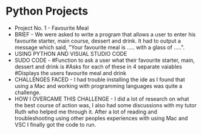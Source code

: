 # Python Projects
- Project No. 1 - Favourite Meal
- BRIEF - We were asked to write a program that allows a user to enter his favourite starter, main course, dessert and drink. It had to output a message which said, "Your favourite meal is ..... with a glass of .....".
- USING PYTHON AND VISUAL STUDIO CODE
- SUDO CODE - #Function to ask a user what their favourite starter, main, dessert and drink is
              #Asks for each of these in 4 separate vaiables
              #Displays the users favourite meal and drink
- CHALLENGES FACED - I had trouble installing the ide as I found that using a Mac and working with programming languages was quite a challenge. 
- HOW I OVERCAME THIS CHALLENGE - I did a lot of research on what the best course of action was, I also had some discussions with my tutor Ruth who helped me through it. After a lot of reading and troubleshooting using other peoples experiences with using Mac and VSC I finally got the code to run.

